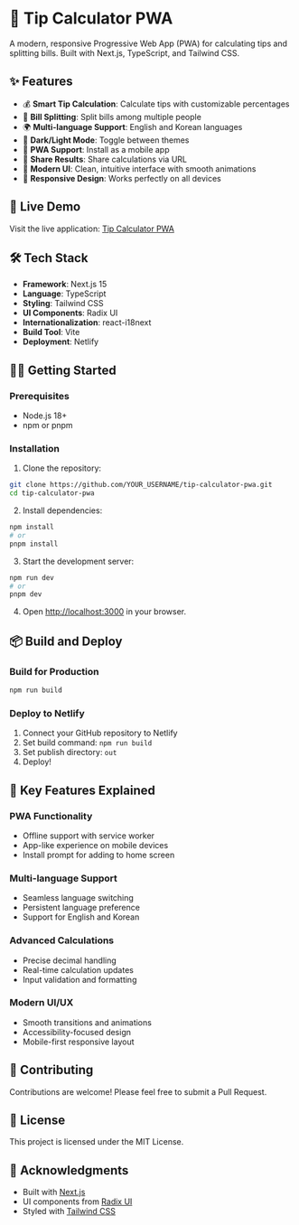 # 🧮 Tip Calculator PWA

A modern, responsive Progressive Web App (PWA) for calculating tips and splitting bills. Built with Next.js, TypeScript, and Tailwind CSS.

## ✨ Features

- 💰 **Smart Tip Calculation**: Calculate tips with customizable percentages
- 👥 **Bill Splitting**: Split bills among multiple people
- 🌍 **Multi-language Support**: English and Korean languages
- 🌙 **Dark/Light Mode**: Toggle between themes
- 📱 **PWA Support**: Install as a mobile app
- 🔗 **Share Results**: Share calculations via URL
- 🎨 **Modern UI**: Clean, intuitive interface with smooth animations
- 📱 **Responsive Design**: Works perfectly on all devices

## 🚀 Live Demo

Visit the live application: [Tip Calculator PWA](https://your-netlify-url.netlify.app)

## 🛠️ Tech Stack

- **Framework**: Next.js 15
- **Language**: TypeScript
- **Styling**: Tailwind CSS
- **UI Components**: Radix UI
- **Internationalization**: react-i18next
- **Build Tool**: Vite
- **Deployment**: Netlify

## 🏃‍♂️ Getting Started

### Prerequisites

- Node.js 18+ 
- npm or pnpm

### Installation

1. Clone the repository:
```bash
git clone https://github.com/YOUR_USERNAME/tip-calculator-pwa.git
cd tip-calculator-pwa
```

2. Install dependencies:
```bash
npm install
# or
pnpm install
```

3. Start the development server:
```bash
npm run dev
# or
pnpm dev
```

4. Open [http://localhost:3000](http://localhost:3000) in your browser.

## 📦 Build and Deploy

### Build for Production

```bash
npm run build
```

### Deploy to Netlify

1. Connect your GitHub repository to Netlify
2. Set build command: `npm run build`
3. Set publish directory: `out`
4. Deploy!

## 🌟 Key Features Explained

### PWA Functionality
- Offline support with service worker
- App-like experience on mobile devices
- Install prompt for adding to home screen

### Multi-language Support
- Seamless language switching
- Persistent language preference
- Support for English and Korean

### Advanced Calculations
- Precise decimal handling
- Real-time calculation updates
- Input validation and formatting

### Modern UI/UX
- Smooth transitions and animations
- Accessibility-focused design
- Mobile-first responsive layout

## 🤝 Contributing

Contributions are welcome! Please feel free to submit a Pull Request.

## 📄 License

This project is licensed under the MIT License.

## 🙏 Acknowledgments

- Built with [Next.js](https://nextjs.org/)
- UI components from [Radix UI](https://radix-ui.com/)
- Styled with [Tailwind CSS](https://tailwindcss.com/)
